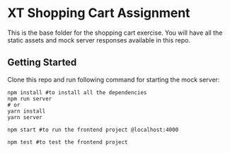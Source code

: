 # XT Shopping Cart Assignment

This is the base folder for the shopping cart exercise. You will have all the static assets and mock server responses available in this repo.

## Getting Started

Clone this repo and run following command for starting the mock server:

```
npm install #to install all the dependencies
npm run server
# or
yarn install
yarn server

```

```
npm start #to run the frontend project @localhost:4000

```

```
npm test #to test the frontend project

```
